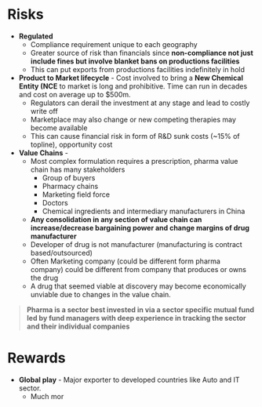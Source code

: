 # Risks
- **Regulated**
	- Compliance requirement unique to each geography
	- Greater source of risk than financials since **non-compliance not just include fines but involve blanket bans on productions facilities**
	- This can put exports from productions facilities indefinitely in hold
- **Product to Market lifecycle** - Cost involved to bring a **New Chemical Entity (NCE** to market is long and prohibitive. Time can run in decades and cost on average up to $500m. 
	- Regulators can derail the investment at any stage and lead to costly write off
	- Marketplace may also change or new competing therapies may become available
	- This can cause financial risk in form of R&D sunk costs (~15% of topline), opportunity cost
- **Value Chains** - 
	- Most complex formulation requires a prescription, pharma value chain has many stakeholders
		- Group of buyers
		- Pharmacy chains
		- Marketing field force
		- Doctors
		- Chemical ingredients and intermediary manufacturers in China
	- **Any consolidation in any section of value chain can increase/decrease bargaining power and change margins of drug manufacturer**
	- Developer of drug is not manufacturer (manufacturing is contract based/outsourced)
	- Often Marketing company (could be different form pharma company) could be different from company that produces or owns the drug
	- A drug that seemed viable at discovery may become economically unviable due to changes in the value chain.

>**Pharma is a sector best invested in via a sector specific mutual fund led by fund managers with deep experience in tracking the sector**  **and their individual companies**

# Rewards
- **Global play** - Major exporter to developed countries like Auto and IT sector.
	- Much mor
<!--stackedit_data:
eyJoaXN0b3J5IjpbLTU3MTM2MDA0Miw2NjkwMDA4MTYsMjEzMz
A4ODQ0NCwtNDM2NjMxMjU2XX0=
-->